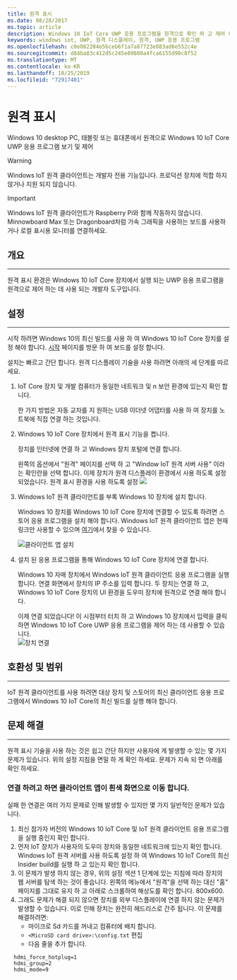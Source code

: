 ```yaml
---
title: 원격 표시
ms.date: 08/28/2017
ms.topic: article
description: Windows 10 IoT Core UWP 응용 프로그램을 원격으로 확인 하 고 제어 하는 방법을 알아봅니다.
keywords: windows iot, UWP, 원격 디스플레이, 원격, UWP 응용 프로그램
ms.openlocfilehash: c0e082284e5bceb6f1a7a87723e883ad6e552c4e
ms.sourcegitcommit: d84ba83c412d5c245e89880a4fca6155d98c8f52
ms.translationtype: MT
ms.contentlocale: ko-KR
ms.lasthandoff: 10/25/2019
ms.locfileid: "72917401"
---
```

# <a name="remote-display"></a>원격 표시
Windows 10 desktop PC, 태블릿 또는 휴대폰에서 원격으로 Windows 10 IoT Core UWP 응용 프로그램 보기 및 제어

> [!WARNING]
> Windows IoT 원격 클라이언트는 개발자 전용 기능입니다. 프로덕션 장치에 적합 하지 않거나 지원 되지 않습니다.

> [!IMPORTANT]
> Windows IoT 원격 클라이언트가 Raspberry Pi와 함께 작동하지 않습니다. Minnowboard Max 또는 Dragonboard처럼 가속 그래픽을 사용하는 보드를 사용하거나 로컬 표시용 모니터를 연결하세요.

## <a name="overview"></a>개요
___
원격 표시 환경은 Windows 10 IoT Core 장치에서 실행 되는 UWP 응용 프로그램을 원격으로 제어 하는 데 사용 되는 개발자 도구입니다.   

## <a name="setup"></a>설정
___
시작 하려면 Windows 10의 최신 빌드를 사용 하 여 Windows 10 IoT Core 장치를 설정 해야 합니다. [시작](https://developer.microsoft.com/en-us/windows/iot/getstarted) 페이지를 방문 하 여 보드를 설정 합니다.

설치는 빠르고 간단 합니다. 원격 디스플레이 기술을 사용 하려면 아래의 세 단계를 따르세요.

1. IoT Core 장치 및 개발 컴퓨터가 동일한 네트워크 및 n 보안 환경에 있는지 확인 합니다.

    한 가지 방법은 자동 교차를 지 원하는 USB 이더넷 어댑터를 사용 하 여 장치를 노트북에 직접 연결 하는 것입니다.

1. Windows 10 IoT Core 장치에서 원격 표시 기능을 켭니다.
  
    장치를 인터넷에 연결 하 고 Windows 장치 포털에 연결 합니다.
  
    왼쪽의 옵션에서 "원격" 페이지를 선택 하 고 "Window IoT 원격 서버 사용" 이라는 확인란을 선택 합니다.  이제 장치가 원격 디스플레이 환경에서 사용 하도록 설정 되었습니다.
    원격 표시 환경을 사용 하도록 설정 ![](../media/RemoteDisplay/enable-remote.png)

1. Windows IoT 원격 클라이언트를 부록 Windows 10 장치에 설치 합니다.
  
    Windows 10 장치를 Windows 10 IoT Core 장치에 연결할 수 있도록 하려면 스토어 응용 프로그램을 설치 해야 합니다.  Windows IoT 원격 클라이언트 앱은 현재 링크만 사용할 수 있으며 [여기](https://www.microsoft.com/en-us/store/apps/iot-remote-client/9nblggh5mnxz)에서 찾을 수 있습니다.
    
    ![클라이언트 앱 설치](../media/RemoteDisplay/store-app.png)


1. 설치 된 응용 프로그램을 통해 Windows 10 IoT Core 장치에 연결 합니다.
  
    Windows 10 자매 장치에서 Windows IoT 원격 클라이언트 응용 프로그램을 실행 합니다.  연결 화면에서 장치의 IP 주소를 입력 합니다. 두 장치는 연결 하 고, Windows 10 IoT Core 장치의 UI 환경을 도우미 장치에 원격으로 연결 해야 합니다.
    
    이제 연결 되었습니다! 이 시점부터 터치 하 고 Windows 10 장치에서 입력을 클릭 하면 Windows 10 IoT Core UWP 응용 프로그램을 제어 하는 데 사용할 수 있습니다.  
    ![장치 연결](../media/RemoteDisplay/connect-device.png)
      

## <a name="compatibility-and-scope"></a>호환성 및 범위
___
IoT 원격 클라이언트를 사용 하려면 대상 장치 및 스토어의 최신 클라이언트 응용 프로그램에서 Windows 10 IoT Core의 최신 빌드를 실행 해야 합니다. 
    
  
## <a name="troubleshooting"></a>문제 해결
___
원격 표시 기술을 사용 하는 것은 쉽고 간단 하지만 사용자에 게 발생할 수 있는 몇 가지 문제가 있습니다.  위의 설정 지침을 면밀 하 게 확인 하세요. 문제가 지속 되 면 아래를 확인 하세요.

### <a name="when-i-try-to-connect-the-client-app-goes-to-a-white-screen"></a>연결 하려고 하면 클라이언트 앱이 흰색 화면으로 이동 합니다.
실패 한 연결은 여러 가지 문제로 인해 발생할 수 있지만 몇 가지 일반적인 문제가 있습니다.

1. 최신 참가자 버전의 Windows 10 IoT Core 및 IoT 원격 클라이언트 응용 프로그램을 실행 중인지 확인 합니다.
1. 먼저 IoT 장치가 사용자의 도우미 장치와 동일한 네트워크에 있는지 확인 합니다.
    Windows IoT 원격 서버를 사용 하도록 설정 하 여 Windows 10 IoT Core의 최신 Insider build를 실행 하 고 있는지 확인 합니다.
1. 이 문제가 발생 하지 않는 경우, 위의 설정 섹션 1 단계에 있는 지침에 따라 장치의 웹 서버를 탐색 하는 것이 좋습니다.  왼쪽의 메뉴에서 "원격"을 선택 하는 대신 "홈" 페이지를 그대로 유지 하 고 아래로 스크롤하여 해상도를 확인 합니다.  800x600.
1. 그래도 문제가 해결 되지 않으면 장치를 외부 디스플레이에 연결 하지 않는 문제가 발생할 수 있습니다.
    이로 인해 장치는 완전히 헤드리스로 간주 됩니다.  이 문제를 해결하려면:
    * 마이크로 Sd 카드를 꺼내고 컴퓨터에 배치 합니다.
    * `<MicroSD card drive>:\config.txt` 편집
    * 다음 줄을 추가 합니다.
 
```
  hdmi_force_hotplug=1
  hdmi_group=2
  hdmi_mode=9
```
